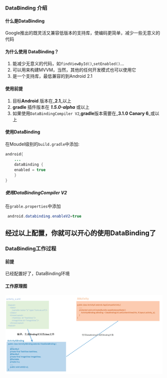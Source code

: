 ### DataBinding 介绍

#### 什么是DataBinding

Google推出的既灵活又兼容低版本的支持库，使编码更简单，减少一些无意义的代码

#### 为什么使用 DataBinding？

1. 能减少无意义的代码，如`findViewById()`,`setEnabled()`...
2. 可以用来构建MVVM，当然，其他的任何开发模式也可以使用它
3. 是一个支持库，最低兼容的到Android 2.1

#### 使用前提

1. 目标**Android** 版本在_**2.1**_以上
2. **gradle** 插件版本在 _**1.5.0-alpha**_ 或以上
3. 如果使用`DataBindingCompiler V2`,**gradle**版本需要在_**3.1.0 Canary 6**_或以上

#### 使用DataBinding
在Moudel级别的`build.gradle`中添加:  

```java
android{
    ...
    dataBinding {
    enabled = true
    }
}
```

##### 使用DataBindingCompiler V2
在`grable.properties`中添加  

```java
 android.databinding.enableV2=true
```

## 经过以上配置，你就可以开心的使用DataBinding了

### DataBinding工作过程

#### 前提
已经配置好了，DataBinding环境

#### 工作原理图
![](/assets/DataBinding工作原理.png)
